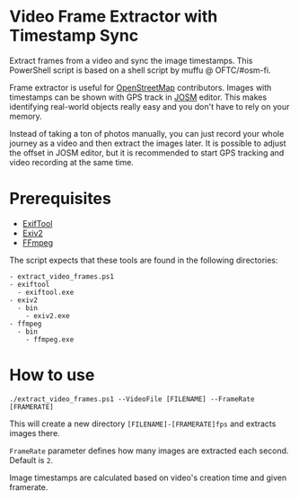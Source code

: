 # Video Frame Extractor with Timestamp Sync
Extract frames from a video and sync the image timestamps. This PowerShell script is based on a shell script by muffu @ OFTC/#osm-fi.

Frame extractor is useful for [OpenStreetMap](https://www.openstreetmap.org) contributors. Images with
timestamps can be shown with GPS track in [JOSM](https://josm.openstreetmap.de/) editor. This makes identifying real-world objects really easy and you don't have to rely on your memory.

Instead of taking a ton of photos manually, you can just record your whole journey as a video and then extract the images later. It is possible to adjust the offset in JOSM editor, but it is recommended to start GPS tracking and video recording at the same time.

# Prerequisites
- [ExifTool](https://exiftool.org/)
- [Exiv2](https://exiv2.org/)
- [FFmpeg](https://ffmpeg.org/)

The script expects that these tools are found in the following directories:
```
- extract_video_frames.ps1
- exiftool
  - exiftool.exe
- exiv2
  - bin
    - exiv2.exe
- ffmpeg
  - bin
    - ffmpeg.exe
```

# How to use
```
./extract_video_frames.ps1 --VideoFile [FILENAME] --FrameRate [FRAMERATE]
```

This will create a new directory `[FILENAME]-[FRAMERATE]fps` and extracts images there.

`FrameRate` parameter defines how many images are extracted each second. Default is `2`.

Image timestamps are calculated based on video's creation time and given framerate.
